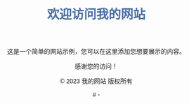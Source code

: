 <!DOCTYPE html>
<html lang="zh-CN">
<head>
    <meta charset="UTF-8">
    <meta name="viewport" content="width=device-width, initial-scale=1.0">
    <title>欢迎来到我的网站</title>
    <style>
        body {
            font-family: Arial, sans-serif;
            max-width: 800px;
            margin: 0 auto;
            padding: 20px;
            text-align: center;
        }
        h1 {
            color: #4a6fa5;
        }
    </style>
</head>
<body>
    <header>
        <h1>欢迎访问我的网站</h1>
    </header>
    <main>
        <p>这是一个简单的网站示例，您可以在这里添加您想要展示的内容。</p>
        <p>感谢您的访问！</p>
    </main>
    <footer>
        <p>© 2023 我的网站 版权所有</p>
    </footer>
</body>
</html># -
